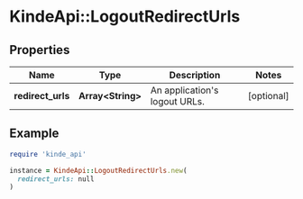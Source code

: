# KindeApi::LogoutRedirectUrls

## Properties

| Name | Type | Description | Notes |
| ---- | ---- | ----------- | ----- |
| **redirect_urls** | **Array&lt;String&gt;** | An application&#39;s logout URLs. | [optional] |

## Example

```ruby
require 'kinde_api'

instance = KindeApi::LogoutRedirectUrls.new(
  redirect_urls: null
)
```

